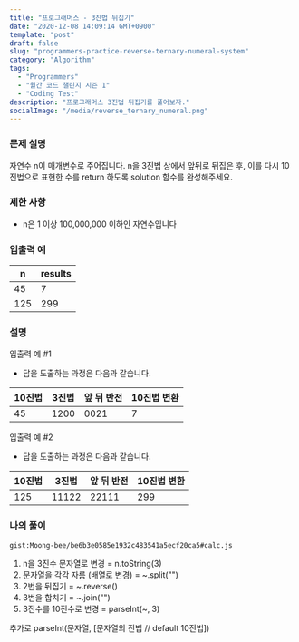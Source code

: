 ```yaml
---
title: "프로그래머스 - 3진법 뒤집기"
date: "2020-12-08 14:09:14 GMT+0900"
template: "post"
draft: false
slug: "programmers-practice-reverse-ternary-numeral-system"
category: "Algorithm"
tags:
  - "Programmers"
  - "월간 코드 챌린지 시즌 1"
  - "Coding Test"
description: "프로그래머스 3진법 뒤집기를 풀어보자."
socialImage: "/media/reverse_ternary_numeral.png"
---
```


### 문제 설명

자연수 n이 매개변수로 주어집니다. n을 3진법 상에서 앞뒤로 뒤집은 후, 이를 다시 10진법으로 표현한 수를 return 하도록 solution 함수를 완성해주세요.

### 제한 사항

- n은 1 이상 100,000,000 이하인 자연수입니다

### 입출력 예

| n   | results |
| --- | ------- |
| 45  | 7       |
| 125 | 299     |

### 설명

입출력 예 #1

- 답을 도출하는 과정은 다음과 같습니다.

| 10진법 | 3진법 | 앞 뒤 반전 | 10진법 변환 |
| ------ | ----- | ---------- | ----------- |
| 45     | 1200  | 0021       | 7           |

입출력 예 #2

- 답을 도출하는 과정은 다음과 같습니다.

| 10진법 | 3진법 | 앞 뒤 반전 | 10진법 변환 |
| ------ | ----- | ---------- | ----------- |
| 125    | 11122 | 22111      | 299         |

### 나의 풀이

`gist:Moong-bee/be6b3e0585e1932c483541a5ecf20ca5#calc.js`

1. n을 3진수 문자열로 변경 = n.toString(3)
2. 문자열을 각각 자름 (배열로 변경) = ~.split("")
3. 2번을 뒤집기 = ~.reverse()
4. 3번을 합치기 = ~.join("")
5. 3진수를 10진수로 변경 = parseInt(~, 3)

추가로 parseInt(문자열, [문자열의 진법 // default 10진법])
